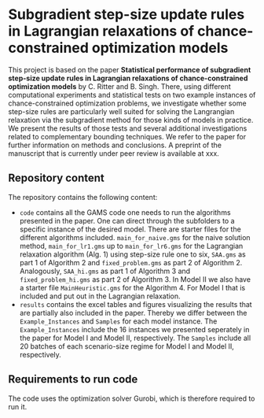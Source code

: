 # Subgradient step-size update rules in Lagrangian relaxations of chance-constrained optimization models
This project is based on the paper **Statistical performance of subgradient step-size update rules in Lagrangian relaxations of chance-constrained optimization models** by C. Ritter and B. Singh. 
There, using different computational experiments and statistical tests on two example instances of chance-constrained optimization problems, we investigate whether some step-size rules are particularly well suited for solving the Langrangian relaxation via the subgradient method for those kinds of models in practice.
We present the results of those tests and several additional investigations related to complementary bounding techniques.
We refer to the paper for further information on methods and conclusions.
A preprint of the manuscript that is currently under peer review is available at xxx.
## Repository content
The repository contains the following content:
- `code` contains all the GAMS code one needs to run the algorithms presented in the paper. One can direct through the subfolders to a specific instance of the desired model. There are starter files for the different algorithms included. `main_for_naive.gms` for the naive solution method, `main_for_lr1.gms` up to `main_for_lr6.gms` for the Lagrangian relaxation algorithm (Alg. 1) using step-size rule one to six, `SAA.gms` as part 1 of Algorithm 2 and `fixed_problem.gms` as part 2 of Algorithm 2. Analogously, `SAA_hi.gms` as part 1 of Algorithm 3 and `fixed_problem_hi.gms` as part 2 of Algorithm 3. In Model II we also have a starter file `MainHeuristic.gms` for the Algorithm 4. For Model I that is included and put out in the Lagrangian relaxation. 
- `results` contains the excel tables and figures visualizing the results that are partially also included in the paper. Thereby we differ between the `Example_Instances` and `Samples` for each model instance. The `Example_Instances` include the 16 instances we presented seperately in the paper for Model I and Model II, respectively. The `Samples` include all 20 batches of each scenario-size regime for Model I and Model II, respectively. 
## Requirements to run code
The code uses the optimization solver Gurobi, which is therefore required to run it. 